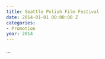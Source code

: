 ```yaml
---
title: Seattle Polish Film Festival
date: 2014-01-01 00:00:00 Z
categories:
- Promotion
year: 2014
---
```


...